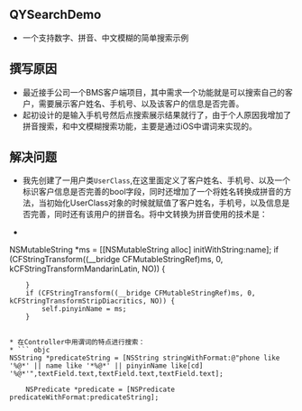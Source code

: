 ## QYSearchDemo
* 一个支持数字、拼音、中文模糊的简单搜索示例

## 撰写原因
* 最近接手公司一个BMS客户端项目，其中需求一个功能就是可以搜索自己的客户，需要展示客户姓名、手机号、以及该客户的信息是否完善。
* 起初设计的是输入手机号然后点搜索展示结果就行了，由于个人原因我增加了拼音搜索，和中文模糊搜索功能，主要是通过iOS中谓词来实现的。

## 解决问题
* 我先创建了一用户类`UserClass`,在这里面定义了客户姓名、手机号、以及一个标识客户信息是否完善的bool字段，同时还增加了一个将姓名转换成拼音的方法，当初始化UserClass对象的时候就赋值了客户姓名，手机号，以及信息是否完善，同时还有该用户的拼音名。将中文转换为拼音使用的技术是：
* ``` objc
NSMutableString *ms = [[NSMutableString alloc] initWithString:name];
        if (CFStringTransform((__bridge CFMutableStringRef)ms, 0, kCFStringTransformMandarinLatin, NO)) {
            
        }
        if (CFStringTransform((__bridge CFMutableStringRef)ms, 0, kCFStringTransformStripDiacritics, NO)) {
            self.pinyinName = ms;
        }
```

* 在Controller中用谓词的特点进行搜索：
* ``` objc 
NSString *predicateString = [NSString stringWithFormat:@"phone like '%@*' || name like '*%@*' || pinyinName like[cd] '%@*'",textField.text,textField.text,textField.text];

    NSPredicate *predicate = [NSPredicate predicateWithFormat:predicateString];
```
